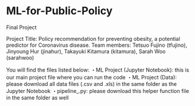 # ML-for-Public-Policy
Final Project

Project Title: Policy recommendation for preventing obesity, a potential predictor for Coronavirus disease.
Team members: Tetsuo Fujino (tfujino), Jinyoung Hur (jinahur), Takayuki Kitamura (kitamura), Sarah Woo (sarahwoo)

You will find the files listed below:
 ・ML Project (Jupyter Notebook): this is our main project file where you can run the code
 ・ML Project (Data): please download all data files (.csv and .xls) in the same folder as the Jupyter Notebook
 ・pipeline_.py: please download this helper function file in the same folder as well
